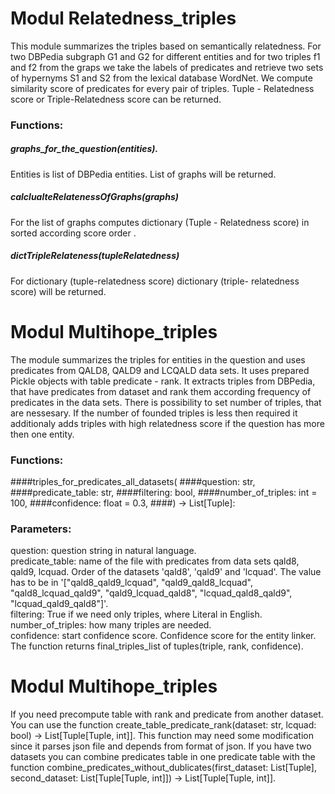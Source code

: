 # Modul Relatedness_triples

This module summarizes the triples based on semantically relatedness. For two DBPedia subgraph G1 and G2 for different entities and for two triples f1 and f2 from the graps we take the labels of predicates and retrieve two sets of hypernyms S1 and S2 from the lexical database WordNet. We compute similarity score of predicates for every pair of triples. Tuple - Relatedness score or Triple-Relatedness score can be returned.

### Functions:

##### graphs_for_the_question(entities).

Entities is list of DBPedia entities. List of graphs will be returned.

##### calclualteRelatenessOfGraphs(graphs)

For the list of graphs computes dictionary (Tuple - Relatedness score) in sorted according score order .

##### dictTripleRelateness(tupleRelatedness)

For dictionary (tuple-relatedness score) dictionary (triple- relatedness score) will be returned.

# Modul Multihope_triples

The module summarizes the triples for entities in the question and uses predicates from QALD8, QALD9 and LCQALD data sets. It uses prepared Pickle objects with table predicate - rank. It extracts triples from DBPedia, that have predicates from dataset and rank them according frequency of predicates in the data sets. There is possibility to set number of triples, that are nessesary. If the number of founded triples is less then required it additionaly adds triples with high relatedness score if the question has more then one entity.

### Functions:

####triples_for_predicates_all_datasets(
####question: str,
####predicate_table: str,
####filtering: bool,
####number_of_triples: int = 100,
####confidence: float = 0.3,
####) -> List[Tuple]:

### Parameters:

question: question string in natural language.  
predicate_table: name of the file with predicates from data sets qald8, qald9, lcquad. Order of the datasets 'qald8', 'qald9' and 'lcquad'. The value has to be in '["qald8_qald9_lcquad", "qald9_qald8_lcquad", "qald8_lcquad_qald9", "qald9_lcquad_qald8", "lcquad_qald8_qald9", "lcquad_qald9_qald8"]'.  
filtering: True if we need only triples, where Literal in English.  
number_of_triples: how many triples are needed.  
confidence: start confidence score. Confidence score for the entity linker.  
The function returns final_triples_list of tuples(triple, rank, confidence).

# Modul Multihope_triples

If you need precompute table with rank and predicate from another dataset. You can use the function create_table_predicate_rank(dataset: str, lcquad: bool) -> List[Tuple[Tuple, int]]. This function may need some modification since it parses json file and depends from format of json. If you have two datasets you can combine predicates table in one predicate table with the function combine_predicates_without_dublicates(first_dataset: List[Tuple], second_dataset: List[Tuple[Tuple, int]]) -> List[Tuple[Tuple, int]].
